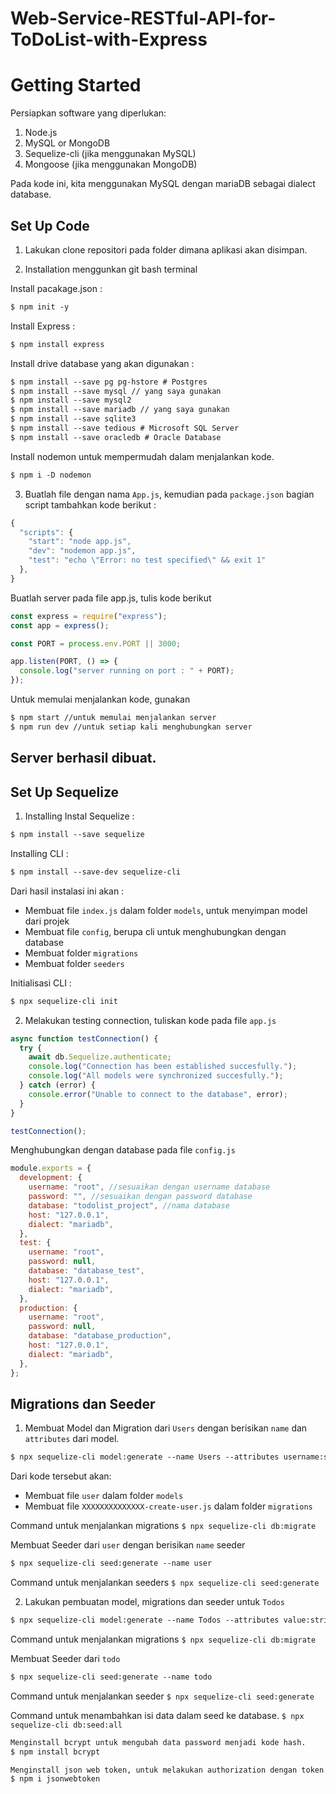 # Web-Service-RESTful-API-for-ToDoList-with-Express

# **Getting Started**

Persiapkan software yang diperlukan:

1. Node.js
2. MySQL or MongoDB
3. Sequelize-cli (jika menggunakan MySQL)
4. Mongoose (jika menggunakan MongoDB)

Pada kode ini, kita menggunakan MySQL dengan mariaDB sebagai dialect database.

## **Set Up Code**

1. Lakukan clone repositori pada folder dimana aplikasi akan disimpan.

2. Installation menggunkan git bash terminal

Install pacakage.json :

```markdown
$ npm init -y
```

Install Express :

```markdown
$ npm install express
```

Install drive database yang akan digunakan :

```markdown
$ npm install --save pg pg-hstore # Postgres
$ npm install --save mysql // yang saya gunakan
$ npm install --save mysql2
$ npm install --save mariadb // yang saya gunakan
$ npm install --save sqlite3
$ npm install --save tedious # Microsoft SQL Server
$ npm install --save oracledb # Oracle Database
```

Install nodemon untuk mempermudah dalam menjalankan kode.

```markdown
$ npm i -D nodemon
```

3. Buatlah file dengan nama `App.js`, kemudian pada `package.json` bagian script tambahkan kode berikut :

```javascript
{
  "scripts": {
    "start": "node app.js",
    "dev": "nodemon app.js",
    "test": "echo \"Error: no test specified\" && exit 1"
  },
}
```

Buatlah server pada file app.js, tulis kode berikut

```javascript
const express = require("express");
const app = express();

const PORT = process.env.PORT || 3000;

app.listen(PORT, () => {
  console.log("server running on port : " + PORT);
});
```

Untuk memulai menjalankan kode, gunakan

```markdown
$ npm start //untuk memulai menjalankan server
$ npm run dev //untuk setiap kali menghubungkan server
```

## Server berhasil dibuat.

## **Set Up Sequelize**

1. Installing
   Instal Sequelize :

```markdown
$ npm install --save sequelize
```

Installing CLI :

```markdown
$ npm install --save-dev sequelize-cli
```

Dari hasil instalasi ini akan :

- Membuat file `index.js` dalam folder `models`, untuk menyimpan model dari projek
- Membuat file `config`, berupa cli untuk menghubungkan dengan database
- Membuat folder `migrations`
- Membuat folder `seeders`

Initialisasi CLI :

```markdown
$ npx sequelize-cli init
```

2. Melakukan testing connection, tuliskan kode pada file `app.js`

```javascript
async function testConnection() {
  try {
    await db.Sequelize.authenticate;
    console.log("Connection has been established succesfully.");
    console.log("All models were synchronized succesfully.");
  } catch (error) {
    console.error("Unable to connect to the database", error);
  }
}

testConnection();
```

Menghubungkan dengan database pada file `config.js`

```javascript
module.exports = {
  development: {
    username: "root", //sesuaikan dengan username database
    password: "", //sesuaikan dengan password database
    database: "todolist_project", //nama database
    host: "127.0.0.1",
    dialect: "mariadb",
  },
  test: {
    username: "root",
    password: null,
    database: "database_test",
    host: "127.0.0.1",
    dialect: "mariadb",
  },
  production: {
    username: "root",
    password: null,
    database: "database_production",
    host: "127.0.0.1",
    dialect: "mariadb",
  },
};
```

## Migrations dan Seeder

1. Membuat Model dan Migration dari `Users` dengan berisikan `name` dan `attributes` dari model.

```markdown
$ npx sequelize-cli model:generate --name Users --attributes username:string,email:string,password:string
```

Dari kode tersebut akan:

- Membuat file `user` dalam folder `models`
- Membuat file `XXXXXXXXXXXXXX-create-user.js` dalam folder `migrations`

Command untuk menjalankan migrations
`$ npx sequelize-cli db:migrate`

Membuat Seeder dari `user` dengan berisikan `name` seeder

```markdown
$ npx sequelize-cli seed:generate --name user
```

Command untuk menjalankan seeders
`$ npx sequelize-cli seed:generate`

2. Lakukan pembuatan model, migrations dan seeder untuk `Todos`

```markdown
$ npx sequelize-cli model:generate --name Todos --attributes value:string,status:boolean
```

Command untuk menjalankan migrations
`$ npx sequelize-cli db:migrate`

Membuat Seeder dari `todo`

```markdown
$ npx sequelize-cli seed:generate --name todo
```

Command untuk menjalankan seeder
`$ npx sequelize-cli seed:generate`

Command untuk menambahkan isi data dalam seed ke database.
`$ npx sequelize-cli db:seed:all`

```markdown
Menginstall bcrypt untuk mengubah data password menjadi kode hash.
$ npm install bcrypt

Menginstall json web token, untuk melakukan authorization dengan token.
$ npm i jsonwebtoken
```
